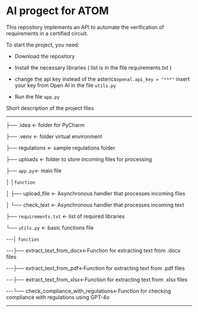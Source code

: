 
# AI progect for ATOM

  

This repository implements an API to automate the verification of requirements in a certified circuit.

  

To start the project, you need:

* Download the repository
* Install the necessary libraries ( list is in the file requirements.txt )

* change the api key instead of the asterics`openal.api_key = "***"` insert your key from Open AI in the file `utils.py`

* Run the file `app.py`

  

Short description of the project files

------------
├── .idea <- folder for PyCharm

├── .venv <- folder virtual environment

├── regulations <- sample regulations folder

├── uploads <- folder to store incoming files for processing

├── `app.py`<- main file

│ │`function`

│ ├── upload_file <- Asynchronous handler that processes incoming files

│ └── check_text <- Asynchronous handler that processes incoming text

├── `requirements.txt` <- list of required libraries

└── `utils.py` <- basic functions file

---│ `function`

---├── extract_text_from_docx<-Function for extracting text from .docx files

---├── extract_text_from_pdf<-Function for extracting text from .pdf files

---├── extract_text_from_xlsx<-Function for extracting text from .xlsx files

---└── check_compliance_with_regulations<-Function for checking compliance with regulations using GPT-4o



--------
